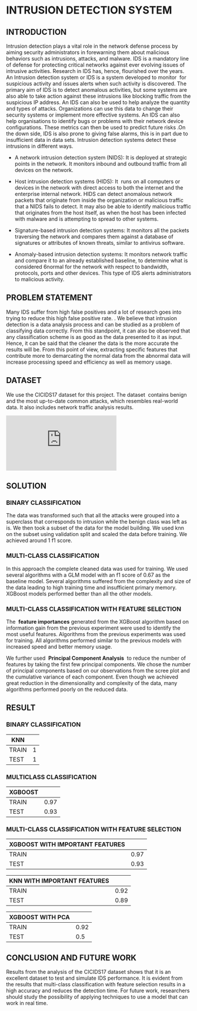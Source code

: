 # INTRUSION DETECTION SYSTEM

## INTRODUCTION



Intrusion detection plays a vital role in the network defense process by aiming
security administrators in forewarning them about malicious behaviors such as
intrusions, attacks, and malware. IDS is a mandatory line of defense for protecting
critical networks against ever evolving issues of intrusive activities. Research in IDS
has, hence, flourished over the years. An Intrusion detection system or IDS is a system
developed to monitor ​ for suspicious activity and issues alerts when such activity is
discovered. The primary aim of IDS is to detect anomalous activities, but some
systems are also able to take action against these intrusions like blocking traffic from
the suspicious IP address. An IDS can also be used to help analyze the quantity and
types of attacks. Organizations can use this data to change their security systems or
implement more effective systems. An IDS can also help organisations to identify
bugs or problems with their network device configurations. These metrics can then be
used to predict future risks​ . ​ On the down side, IDS is also prone to giving false alarms,
this is in part due to insufficient data in data sets. Intrusion detection systems detect
these intrusions in different ways.

* A network intrusion detection system (NIDS): It is deployed at strategic points
in the network. It monitors inbound and outbound traffic from all devices on
the network.

* Host intrusion detection systems (HIDS): It ​ runs on all computers or devices
in the network with direct access to both the internet and the enterprise internal
network. HIDS can detect anomalous network packets that originate from
inside the organization or malicious traffic that a NIDS fails to detect. It may
also be able to identify malicious traffic that originates from the host itself, as
when the host has been infected with malware and is attempting to spread to
other systems.

* Signature-based intrusion detection systems: It monitors all the packets
traversing the network and compares them against a database of signatures or
attributes of known threats, similar to antivirus software.

* Anomaly-based intrusion detection systems: It monitors network traffic and
compare it to an already established baseline, to determine what is considered
6normal for the network with respect to bandwidth, protocols, ports and other
devices. This type of IDS alerts administrators to malicious activity.


## PROBLEM STATEMENT

Many IDS suffer from high false positives and a lot of research goes
into trying to reduce this high false positive rate. . We believe that intrusion
detection is a data analysis process and can be studied as a problem of
classifying data correctly. From this standpoint, it can also be observed that
any classification scheme is as good as the data presented to it as input. Hence,
it can be said that the cleaner the data is the more accurate the results will be.
From this point of view, extracting specific features that contribute more to
demarcating the normal data from the abnormal data will increase processing
speed and efficiency as well as memory usage.

## DATASET

We use the CICIDS17 dataset for this project. The dataset ​ contains benign and
the most up-to-date common attacks, which resembles real-world data. It also
includes network traffic analysis results.

![This link to the CICIDS17 dataset](https://www.unb.ca/cic/datasets/ids-2017.html)

## SOLUTION

### BINARY CLASSIFICATION

The data was transformed such that all the attacks were grouped into a
superclass that corresponds to intrusion while the benign class was left as is.
We then took a subset of the data for the model building. We used knn on the
subset using validation split and scaled the data before training. We achieved
around 1 f1 score.

### MULTI-CLASS CLASSIFICATION

In this approach the complete cleaned data was used for training. We
used several algorithms with a GLM model with an f1 score of 0.67 as the
baseline model. Several algorithms suffered from the complexity and size of
the data leading to high training time and insufficient primary memory.
XGBoost models performed better than all the other models.

### MULTI-CLASS CLASSIFICATION WITH FEATURE SELECTION


The ​ **feature importances** generated from the XGBoost algorithm
based on information gain from the previous experiment were used to identify
the most useful features. Algorithms from the previous experiments was used
for training. All algorithms performed similar to the previous models with
increased speed and better memory usage.


We further used ​ **Principal Component Analysis** ​ to reduce the number
of features by taking the first few principal components. We chose the number
of principal components based on our observations from the scree plot and the
cumulative variance of each component. Even though we achieved great
reduction in the dimensionality and complexity of the data, many algorithms
performed poorly on the reduced data.




## RESULT

### BINARY CLASSIFICATION


| KNN           |               |
| ------------- |  -------------|
| TRAIN         | 1             | 
| TEST          | 1             |


###  MULTICLASS CLASSIFICATION



| XGBOOST       |               |
| ------------- |  -------------|
| TRAIN         | 0.97          | 
| TEST          | 0.93          |



###  MULTI-CLASS CLASSIFICATION WITH FEATURE SELECTION




| XGBOOST WITH IMPORTANT FEATURES |    |
| ------------- |  -------------|
| TRAIN         | 0.97          | 
| TEST          | 0.93          |


| KNN  WITH IMPORTANT FEATURES         |  |
| ------------- |  -------------|
| TRAIN         | 0.92             | 
| TEST          | 0.89            |


| XGBOOST WITH PCA |    |
| ------------- |  -------------|
| TRAIN         | 0.92          | 
| TEST          | 0.5          |


## CONCLUSION AND FUTURE WORK

Results from the analysis of the CICIDS17 dataset shows that it is an excellent
dataset to test and simulate IDS performance. It is evident from the results that
multi-class classification with feature selection results in a high accuracy and reduces
the detection time.
For future work, researchers should study the possibility of applying techniques to use a model that can work in real time.

